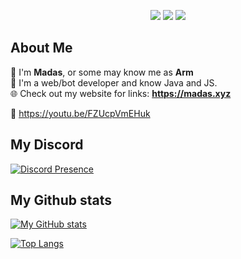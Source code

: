 <p align="center">
  <img src="https://komarev.com/ghpvc/?username=Madasish&color=ff88b5"> 
  <img src="https://img.shields.io/badge/Age-15-ff88b5"> <img src="https://dcbadge.vercel.app/api/shield/704011737900253315?style=flat?theme=discord">
</p>

## About Me
🌸 I'm **Madas**, or some may know me as **Arm**  
🤖 I'm a web/bot developer and know Java and JS.  
🌐 Check out my website for links: **https://madas.xyz**  

🦆 https://youtu.be/FZUcpVmEHuk  

## My Discord

[![Discord Presence](https://lanyard-profile-readme.vercel.app/api/704011737900253315)](https://discord.com/users/704011737900253315)

## My Github stats

[![My GitHub stats](https://github-readme-stats.vercel.app/api?username=Madasish&theme=dracula)](https://github.com/Madasish/)

[![Top Langs](https://github-readme-stats.vercel.app/api/top-langs/?username=Madasish&theme=dracula&layout=compact)](https://github.com/Madasish/)
